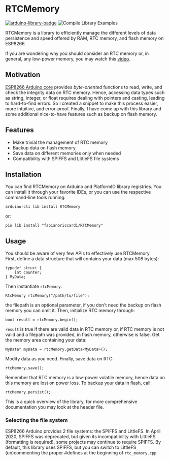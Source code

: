 # RTCMemory

[![arduino-library-badge](https://www.ardu-badge.com/badge/RTCMemory.svg)](https://www.ardu-badge.com/badge/RTCMemory.svg) ![Compile Library Examples](https://github.com/fabianoriccardi/rtc-memory-esp8266/actions/workflows/CompileLibraryExamples.yml/badge.svg)

RTCMemory is a library to efficiently manage the different levels of data persistence and speed offered by RAM, RTC memory, and flash memory on ESP8266.

If you are wondering why you should consider an RTC memory or, in general, any low-power memory, you may watch this [video](https://www.youtube.com/watch?v=r-hEOL007nw).

## Motivation

[ESP8266 Arduino core](https://github.com/esp8266/Arduino) provides *byte-oriented* functions to read, write, and check the integrity data on RTC memory. Hence, accessing data types such as string, integer, or float requires dealing with pointers and casting, leading to hard-to-find errors. So I created a snippet to make this process easier, more intuitive, and error-proof. Finally, I have come up with this library and some additional nice-to-have features such as backup on flash memory.

## Features

- Make trivial the management of RTC memory
- Backup data on flash memory
- Save data on different memories only when needed
- Compatibility with SPIFFS and LittleFS file systems

## Installation

You can find RTCMemory on Arduino and PlatformIO library registries. You can install it through your favorite IDEs, or you can use the respective command-line tools running:

    arduino-cli lib install RTCMemory

or:

    pio lib install "fabianoriccardi/RTCMemory"

## Usage

You should be aware of very few APIs to effectively use RTCMemory.  
First, define a data structure that will contains your data (max 508 bytes):

    typedef struct {
        int counter;
    } MyData;

Then instantiate `rtcMemory`:

    RtcMemory rtcMemory("/path/to/file");

the filepath is an optional parameter, if you don't need the backup on flash memory you can omit it. Then, initialize RTC memory through:

    bool result = rtcMemory.begin();

`result` is true if there are valid data in RTC memory or, if RTC memory is not valid and a filepath was provided, in flash memory, otherwise is false.
Get the memory area containing your data:

    MyData* myData = rtcMemory.getData<MyData>();

Modify data as you need. Finally, save data on RTC:

    rtcMemory.save();

Remember that RTC memory is a low-power volatile memory, hence data on this memory are lost on power loss. To backup your data in flash, call:

    rtcMemory.persist();

This is a quick overview of the library, for more comprehensive documentation you may look at the header file.

### Selecting the file system

ESP8266 Arduino provides 2 file systems: the SPIFFS and LittleFS. In April 2020, SPIFFS was deprecated, but given its incompatibility with LittleFS (formatting is required), some projects may continue to require SPIFFS. By default, this library uses SPIFFS, but you can switch to LittleFS (un)commenting the proper #defines at the beginning of `rtc_memory.cpp`.
